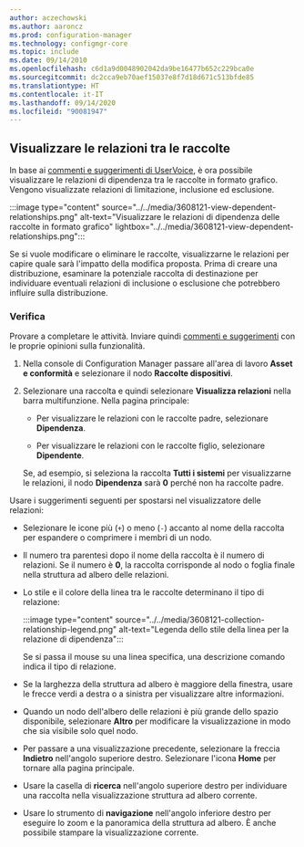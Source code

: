 ```yaml
---
author: aczechowski
ms.author: aaroncz
ms.prod: configuration-manager
ms.technology: configmgr-core
ms.topic: include
ms.date: 09/14/2010
ms.openlocfilehash: c6d1a9d0048902042da9be16477b652c229bca0e
ms.sourcegitcommit: dc2cca9eb70aef15037e8f7d18d671c513bfde85
ms.translationtype: HT
ms.contentlocale: it-IT
ms.lasthandoff: 09/14/2020
ms.locfileid: "90081947"
---
```

## <a name="view-collection-relationships"></a><a name="bkmk_coll"></a> Visualizzare le relazioni tra le raccolte

<!--3608121-->

In base ai [commenti e suggerimenti di UserVoice](https://configurationmanager.uservoice.com/forums/300492-ideas/suggestions/19461292), è ora possibile visualizzare le relazioni di dipendenza tra le raccolte in formato grafico. Vengono visualizzate relazioni di limitazione, inclusione ed esclusione.

:::image type="content" source="../../media/3608121-view-dependent-relationships.png" alt-text="Visualizzare le relazioni di dipendenza delle raccolte in formato grafico" lightbox="../../media/3608121-view-dependent-relationships.png":::

Se si vuole modificare o eliminare le raccolte, visualizzarne le relazioni per capire quale sarà l'impatto della modifica proposta. Prima di creare una distribuzione, esaminare la potenziale raccolta di destinazione per individuare eventuali relazioni di inclusione o esclusione che potrebbero influire sulla distribuzione.

### <a name="try-it-out"></a>Verifica

Provare a completare le attività. Inviare quindi [commenti e suggerimenti](../../technical-preview-2003.md#bkmk_feedback) con le proprie opinioni sulla funzionalità.

1. Nella console di Configuration Manager passare all'area di lavoro **Asset e conformità** e selezionare il nodo **Raccolte dispositivi**.

1. Selezionare una raccolta e quindi selezionare **Visualizza relazioni** nella barra multifunzione. Nella pagina principale:

    - Per visualizzare le relazioni con le raccolte padre, selezionare **Dipendenza**.

    - Per visualizzare le relazioni con le raccolte figlio, selezionare **Dipendente**.

    Se, ad esempio, si seleziona la raccolta **Tutti i sistemi** per visualizzarne le relazioni, il nodo **Dipendenza** sarà **0** perché non ha raccolte padre.

Usare i suggerimenti seguenti per spostarsi nel visualizzatore delle relazioni:

- Selezionare le icone più (`+`) o meno (`-`) accanto al nome della raccolta per espandere o comprimere i membri di un nodo.

- Il numero tra parentesi dopo il nome della raccolta è il numero di relazioni. Se il numero è **0**, la raccolta corrisponde al nodo o foglia finale nella struttura ad albero delle relazioni.

- Lo stile e il colore della linea tra le raccolte determinano il tipo di relazione:

    :::image type="content" source="../../media/3608121-collection-relationship-legend.png" alt-text="Legenda dello stile della linea per la relazione di dipendenza":::

    Se si passa il mouse su una linea specifica, una descrizione comando indica il tipo di relazione.

- Se la larghezza della struttura ad albero è maggiore della finestra, usare le frecce verdi a destra o a sinistra per visualizzare altre informazioni.

- Quando un nodo dell'albero delle relazioni è più grande dello spazio disponibile, selezionare **Altro** per modificare la visualizzazione in modo che sia visibile solo quel nodo.

- Per passare a una visualizzazione precedente, selezionare la freccia **Indietro** nell'angolo superiore destro. Selezionare l'icona **Home** per tornare alla pagina principale.

- Usare la casella di **ricerca** nell'angolo superiore destro per individuare una raccolta nella visualizzazione struttura ad albero corrente.

- Usare lo strumento di **navigazione** nell'angolo inferiore destro per eseguire lo zoom e la panoramica della struttura ad albero. È anche possibile stampare la visualizzazione corrente.
